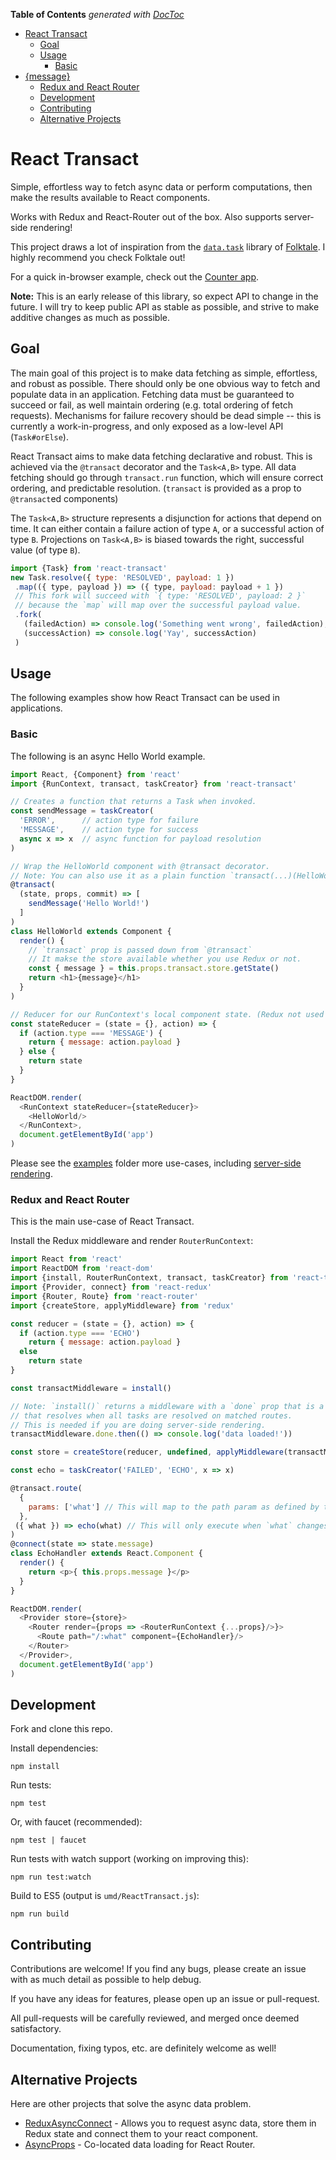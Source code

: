 <!-- START doctoc generated TOC please keep comment here to allow auto update -->
<!-- DON'T EDIT THIS SECTION, INSTEAD RE-RUN doctoc TO UPDATE -->
**Table of Contents**  *generated with [DocToc](https://github.com/thlorenz/doctoc)*

- [React Transact](#react-transact)
  - [Goal](#goal)
  - [Usage](#usage)
    - [Basic](#basic)
- [{message}](#message)
    - [Redux and React Router](#redux-and-react-router)
  - [Development](#development)
  - [Contributing](#contributing)
  - [Alternative Projects](#alternative-projects)

<!-- END doctoc generated TOC please keep comment here to allow auto update -->

# React Transact

Simple, effortless way to fetch async data or perform computations, then make 
the results available to React components.

Works with Redux and React-Router out of the box. Also supports server-side
rendering!

This project draws a lot of inspiration from the [`data.task`](https://github.com/folktale/data.task)
library of [Folktale](http://folktalejs.org/). I highly recommend you check Folktale out!

For a quick in-browser example, check out the [Counter app](http://embed.plnkr.co/OLH7WaNguDDake7yB6aQ/).

**Note:** This is an early release of this library, so expect API to change
in the future. I will try to keep public API as stable as possible, and strive
to make additive changes as much as possible.

## Goal

The main goal of this project is to make data fetching as simple, effortless, and robust
as possible. There should only be one obvious way to fetch and populate data in
an application. Fetching data must be guaranteed to succeed or fail, as well
maintain ordering (e.g. total ordering of fetch requests). Mechanisms for failure 
recovery should be dead simple -- this is currently a work-in-progress, and only exposed
as a low-level API (`Task#orElse`).

React Transact aims to make data fetching declarative and robust. This is
achieved via the `@transact` decorator and the `Task<A,B>` type. All data
fetching should go through `transact.run` function,
which will ensure correct ordering, and predictable resolution. (`transact` 
is provided as a prop to `@transact`ed components)

The `Task<A,B>` structure represents a disjunction for actions that depend on
time. It can either contain a failure action of type `A`, or a successful action of type `B`.
Projections on `Task<A,B>` is biased towards the right, successful value (of type `B`).

```js
import {Task} from 'react-transact'
new Task.resolve({ type: 'RESOLVED', payload: 1 })
 .map(({ type, payload }) => ({ type, payload: payload + 1 })
 // This fork will succeed with `{ type: 'RESOLVED', payload: 2 }`
 // because the `map` will map over the successful payload value.
 .fork(
   (failedAction) => console.log('Something went wrong', failedAction),
   (successAction) => console.log('Yay', successAction)
 )
```

## Usage

The following examples show how React Transact can be used in applications. 

### Basic

The following is an async Hello World example.

```js
import React, {Component} from 'react'
import {RunContext, transact, taskCreator} from 'react-transact'

// Creates a function that returns a Task when invoked.
const sendMessage = taskCreator(
  'ERROR',      // action type for failure
  'MESSAGE',    // action type for success
  async x => x  // async function for payload resolution
)

// Wrap the HelloWorld component with @transact decorator.
// Note: You can also use it as a plain function `transact(...)(HelloWorld)`.
@transact(
  (state, props, commit) => [
    sendMessage('Hello World!')
  ]
)
class HelloWorld extends Component {
  render() {
    // `transact` prop is passed down from `@transact`
    // It makse the store available whether you use Redux or not.
    const { message } = this.props.transact.store.getState()
    return <h1>{message}</h1>
  }
)

// Reducer for our RunContext's local component state. (Redux not used here)
const stateReducer = (state = {}, action) => {
  if (action.type === 'MESSAGE') {
    return { message: action.payload }
  } else {
    return state
  }
}

ReactDOM.render(
  <RunContext stateReducer={stateReducer}>
    <HelloWorld/>
  </RunContext>,
  document.getElementById('app')
)
```

Please see the [examples](./examples) folder more use-cases, including
[server-side rendering](./examples/6-server-side-rendering/server.js).

### Redux and React Router

This is the main use-case of React Transact.

Install the Redux middleware and render `RouterRunContext`:

```js
import React from 'react'
import ReactDOM from 'react-dom'
import {install, RouterRunContext, transact, taskCreator} from 'react-transact'
import {Provider, connect} from 'react-redux'
import {Router, Route} from 'react-router'
import {createStore, applyMiddleware} from 'redux'

const reducer = (state = {}, action) => {
  if (action.type === 'ECHO')
    return { message: action.payload }
  else
    return state
}

const transactMiddleware = install()

// Note: `install()` returns a middleware with a `done` prop that is a Promise
// that resolves when all tasks are resolved on matched routes.
// This is needed if you are doing server-side rendering.
transactMiddleware.done.then(() => console.log('data loaded!'))

const store = createStore(reducer, undefined, applyMiddleware(transactMiddleware))

const echo = taskCreator('FAILED', 'ECHO', x => x)

@transact.route(
  {
    params: ['what'] // This will map to the path param as defined by the route.
  },
 ({ what }) => echo(what) // This will only execute when `what` changes.
)
@connect(state => state.message)
class EchoHandler extends React.Component {
  render() {
    return <p>{ this.props.message }</p>
  }
}

ReactDOM.render(
  <Provider store={store}>
    <Router render={props => <RouterRunContext {...props}/>}>
      <Route path="/:what" component={EchoHandler}/>
    </Router>
  </Provider>,
  document.getElementById('app')
)
```

## Development

Fork and clone this repo.

Install dependencies:

```
npm install
```

Run tests:

```
npm test
```

Or, with faucet (recommended):

```
npm test | faucet
```

Run tests with watch support (working on improving this):

```
npm run test:watch
```

Build to ES5 (output is `umd/ReactTransact.js`):

```
npm run build
```

## Contributing

Contributions are welcome! If you find any bugs, please create an issue
with as much detail as possible to help debug.

If you have any ideas for features, please open up an issue or pull-request.

All pull-requests will be carefully reviewed, and merged once deemed satisfactory.

Documentation, fixing typos, etc. are definitely welcome as well!

## Alternative Projects

Here are other projects that solve the async data problem.

- [ReduxAsyncConnect](https://github.com/Rezonans/redux-async-connect) - Allows you to request async data, store them in Redux state and connect them to your react component.
- [AsyncProps](https://github.com/ryanflorence/async-props) - Co-located data loading for React Router.
